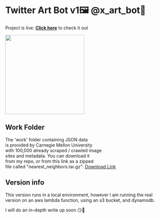 # Twitter Art Bot v1🖼️ @x_art_bot🎨

Project is live: **[Click here](https://twitter.com/x_art_bot)**
to check it out

<img src = 'https://github.com/LimarAryan/x_art_bot/assets/110574851/7b08c739-30fc-430e-a9ac-4735ddb2e647' width = '250'>


## Work Folder
The 'work' folder containing JSON data</br>
is provided by Carnegie Mellon University\
with 100,000 already scraped / crawled image\
sites and metadata. You can download it\
from my repo, or from this link as a zipped\
file called "nearest_neighbors.tar.gz"\:
[Download Link](https://kilthub.cmu.edu/articles/dataset/National_Gallery_of_Art_InceptionV3_Features/10061885)</br>

## Version info
This version runs in a local environment\,
however I am running the real\
version on an aws lambda function\,
using an s3 bucket, and dynamodb\.

I will do an in-depth write up soon 😏🤩
